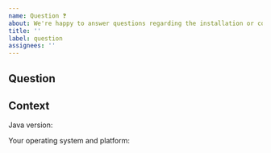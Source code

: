 ```yaml
---
name: Question ❓ 
about: We're happy to answer questions regarding the installation or configuration of AdoptOpenJDK.
title: ''
label: question
assignees: ''
---
```


## Question

<!--
Please give as many details as possible.
-->

## Context

Java version:

<!--
Paste the entire output of java -version.
-->

Your operating system and platform:

<!--
For example, "Ubuntu 18.04 on ARM64" or "Windows 10 2004 on x86-64"
-->
